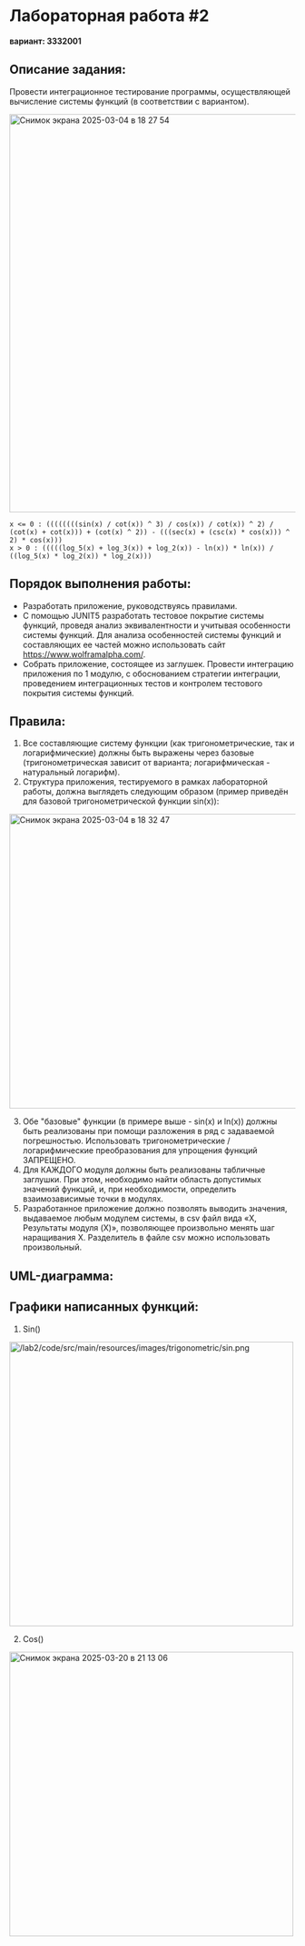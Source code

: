 # Лабораторная работа #2

**вариант: 3332001**

## Описание задания: 

Провести интеграционное тестирование программы, осуществляющей вычисление системы функций (в соответствии с вариантом).

<img width="700" alt="Снимок экрана 2025-03-04 в 18 27 54" src="https://github.com/user-attachments/assets/1ef3a310-104e-49a5-b529-e8b4788aded6" />

```
x <= 0 : ((((((((sin(x) / cot(x)) ^ 3) / cos(x)) / cot(x)) ^ 2) / (cot(x) + cot(x))) + (cot(x) ^ 2)) - (((sec(x) + (csc(x) * cos(x))) ^ 2) * cos(x)))
x > 0 : (((((log_5(x) + log_3(x)) + log_2(x)) - ln(x)) * ln(x)) / ((log_5(x) * log_2(x)) * log_2(x)))
```

## Порядок выполнения работы:

- Разработать приложение, руководствуясь правилами.
- С помощью JUNIT5 разработать тестовое покрытие системы функций, проведя анализ эквивалентности и учитывая особенности системы функций. Для анализа особенностей системы функций и составляющих ее частей можно использовать сайт https://www.wolframalpha.com/.
- Собрать приложение, состоящее из заглушек. Провести интеграцию приложения по 1 модулю, с обоснованием стратегии интеграции, проведением интеграционных тестов и контролем тестового покрытия системы функций.

## Правила: 

1. Все составляющие систему функции (как тригонометрические, так и логарифмические) должны быть выражены через базовые (тригонометрическая зависит от варианта; логарифмическая - натуральный логарифм).
2. Структура приложения, тестируемого в рамках лабораторной работы, должна выглядеть следующим образом (пример приведён для базовой тригонометрической функции sin(x)):

<img width="518" alt="Снимок экрана 2025-03-04 в 18 32 47" src="https://github.com/user-attachments/assets/5d16cd02-17f8-4693-bae4-d3ec6bf22012" />

3. Обе "базовые" функции (в примере выше - sin(x) и ln(x)) должны быть реализованы при помощи разложения в ряд с задаваемой погрешностью. Использовать тригонометрические / логарифмические преобразования для упрощения функций ЗАПРЕЩЕНО.
4. Для КАЖДОГО модуля должны быть реализованы табличные заглушки. При этом, необходимо найти область допустимых значений функций, и, при необходимости, определить взаимозависимые точки в модулях.
5. Разработанное приложение должно позволять выводить значения, выдаваемое любым модулем системы, в сsv файл вида «X, Результаты модуля (X)», позволяющее произвольно менять шаг наращивания Х. Разделитель в файле csv можно использовать произвольный.

## UML-диаграмма:



## Графики написанных функций: 

1. Sin()

<img width="500" alt="/lab2/code/src/main/resources/images/trigonometric/sin.png" />

2. Cos()
   
<img width="500" alt="Снимок экрана 2025-03-20 в 21 13 06" src="https://github.com/user-attachments/assets/ac507493-bd9c-49c8-b51a-6fa28fe48d53" />


